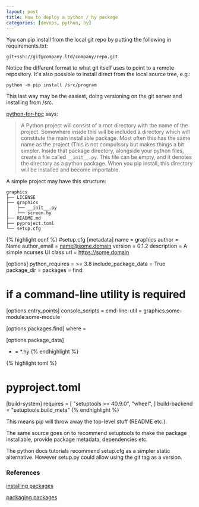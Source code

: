 ```yaml
---
layout: post
title: How to deploy a python / hy package
categories: [devops, python, hy]
---
```


You can pip install from the local git repo by putting the following in requirements.txt:
```
git+ssh://git@company.ltd/company/repo.git
```
Notice the different format to what git itself uses to point to a remote repository.
It's also possible to install direct from the local source tree, e.g.:
```
python -m pip install /src/program
```
This last way may be the easiest, doing versioning on the git server and installing from /src.

[python-for-hpc](https://betterscientificsoftware.github.io/python-for-hpc/tutorials/python-pypi-packaging/) says:
> A Python project will consist of a root directory with the name of the project. Somewhere inside this will be included a directory which will constitute the main installable package. Most often this has the same name as the project (This is not compulsory but makes things a bit simpler. Inside that package directory, alongside your python files, create a file called `__init__.py`. This file can be empty, and it denotes the directory as a python package. When you pip install, this directory will be installed and become importable.

A simple project may have this structure:

```
graphics
├── LICENSE
├── graphics
│   ├── __init__.py
│   └── screen.hy
├── README.md
├── pyproject.toml
└── setup.cfg
```

{% highlight conf %}
#setup.cfg
[metadata]
name = graphics
author = Name
author_email = name@some.domain
version = 0.1.2
description = A simple ncurses UI class
url = https://some.domain

[options]
python_requires = >= 3.8
include_package_data = True
package_dir = 
packages = find:

# if a command-line utility is required
[options.entry_points]
console_scripts =
    cmd-line-util = graphics.some-module:some-module

[options.packages.find]
where = 

[options.package_data]
* = *.hy
{% endhighlight %}

{% highlight toml %}
# pyproject.toml
[build-system]
requires = [
  "setuptools >= 40.9.0",
  "wheel",
]
build-backend = "setuptools.build_meta"
{% endhighlight %}

This means pip will throw away the top-level stuff (README etc.).

The same source goes on to recommend setuptools to make the package installable, provide package metadata, dependencies etc.

The python docs tutorials recommend setup.cfg as a simpler static alternative.
However setup.py could allow using the git tag as a version.


### References

[installing packages](https://packaging.python.org/tutorials/installing-packages/)

[packaging packages](https://packaging.python.org/tutorials/packaging-projects/)
